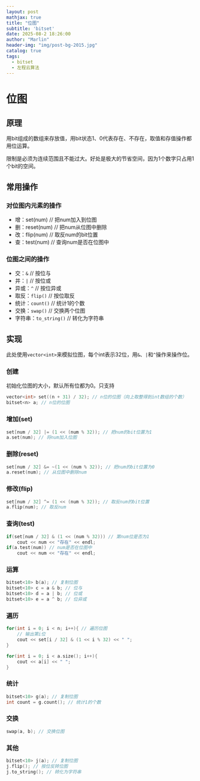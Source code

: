 ```yaml
---
layout: post
mathjax: true
title: "位图"
subtitle: 'bitset'
date: 2025-08-2 18:26:00
author: "Marlin"
header-img: "img/post-bg-2015.jpg"
catalog: true
tags:
  - bitset
  - 左程云算法
---
```


# 位图

## 原理
用bit组成的数组来存放值，用bit状态1、0代表存在、不存在，取值和存值操作都用位运算。

限制是必须为连续范围且不能过大。好处是极大的节省空间，因为1个数字只占用1个bit的空间。

## 常用操作
### 对位图内元素的操作
- 增：set(num) // 把num加入到位图
- 删：reset(num) // 把num从位图中删除
- 改：flip(num) // 取反num的bit位置
- 查：test(num) // 查询num是否在位图中

### 位图之间的操作
- 交：`&` // 按位与
- 并：`|` // 按位或
- 异或：`^` // 按位异或
- 取反：`flip()` // 按位取反
- 统计：`count()` // 统计1的个数
- 交换：`swap()` // 交换两个位图
- 字符串：`to_string()` // 转化为字符串

## 实现
此处使用`vector<int>`来模拟位图，每个int表示32位，用`&`、`|`和`^`操作来操作位。

### 创建
初始化位图的大小，默认所有位都为0。只支持
```cpp
vector<int> set((n + 31) / 32); // n位的位图（向上取整得到int数组的个数）
bitset<n> a; // n位的位图
```

### 增加(set)
```cpp
set[num / 32] |= (1 << (num % 32)); // 把num的bit位置为1
a.set(num); // 将num加入位图
```
### 删除(reset)
```cpp
set[num / 32] &= ~(1 << (num % 32)); // 把num的bit位置为0
a.reset(num); // 从位图中删除num
```
### 修改(flip)
```cpp
set[num / 32] ^= (1 << (num % 32)); // 取反num的bit位置
a.flip(num); // 取反num
```

### 查询(test)
```cpp
if(set[num / 32] & (1 << (num % 32))) // 第num位是否为1
    cout << num << "存在" << endl;
if(a.test(num)) // num是否在位图中
    cout << num << "存在" << endl;
```


### 运算
```cpp
bitset<10> b(a); // 复制位图
bitset<10> c = a & b; // 位与
bitset<10> d = a | b; // 位或
bitset<10> e = a ^ b; // 位异或
```
### 遍历
```cpp
for(int i = 0; i < n; i++){ // 遍历位图
    // 输出第i位
    cout << set[i / 32] & (1 << i % 32) << " ";
}

for(int i = 0; i < a.size(); i++){
    cout << a[i] << " ";
}
```

### 统计
```cpp
bitset<10> g(a); // 复制位图
int count = g.count(); // 统计1的个数
```

### 交换
```cpp
swap(a, b); // 交换位图
``` 

### 其他
```cpp
bitset<10> j(a); // 复制位图
j.flip(); // 按位反转位图
j.to_string(); // 转化为字符串
```